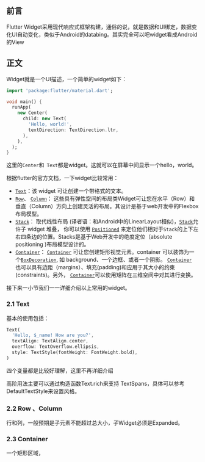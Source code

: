 ## 前言

Flutter Widget采用现代响应式框架构建，通俗的说，就是数据和UI绑定，数据变化UI自动变化，类似于Android的databing。其实完全可以吧widget看成Android的View

## 正文

Widget就是一个UI描述，一个简单的widget如下：

```dart
import 'package:flutter/material.dart';

void main() {
  runApp(
    new Center(
      child: new Text(
        'Hello, world!',
        textDirection: TextDirection.ltr,
      ),
    ),
  );
}

```

这里的```Center```和``` Text```都是widget。这就可以在屏幕中间显示一个hello，world。

根据flutter的官方文档，一下widget比较常用：

- [`Text`](https://docs.flutter.io/flutter/widgets/Text-class.html)：该 widget 可让创建一个带格式的文本。
- [`Row`](https://docs.flutter.io/flutter/widgets/Row-class.html)、 [`Column`](https://docs.flutter.io/flutter/widgets/Column-class.html)： 这些具有弹性空间的布局类Widget可让您在水平（Row）和垂直（Column）方向上创建灵活的布局。其设计是基于web开发中的Flexbox布局模型。
- [`Stack`](https://docs.flutter.io/flutter/widgets/Stack-class.html)：  取代线性布局 (译者语：和Android中的LinearLayout相似)，[`Stack`](https://docs.flutter.io/flutter/widgets/Stack-class.html)允许子 widget 堆叠， 你可以使用 [`Positioned`](https://docs.flutter.io/flutter/widgets/Positioned-class.html) 来定位他们相对于`Stack`的上下左右四条边的位置。Stacks是基于Web开发中的绝度定位（absolute positioning )布局模型设计的。
- [`Container`](https://docs.flutter.io/flutter/widgets/Container-class.html)： [`Container`](https://docs.flutter.io/flutter/widgets/Container-class.html) 可让您创建矩形视觉元素。container 可以装饰为一个[`BoxDecoration`](https://docs.flutter.io/flutter/painting/BoxDecoration-class.html), 如 background、一个边框、或者一个阴影。 [`Container`](https://docs.flutter.io/flutter/widgets/Container-class.html) 也可以具有边距（margins）、填充(padding)和应用于其大小的约束(constraints)。另外， [`Container`](https://docs.flutter.io/flutter/widgets/Container-class.html)可以使用矩阵在三维空间中对其进行变换。

接下来一小节我们一一详细介绍以上常用的widget。

### 2.1 Text

基本的使用包括：

```dart
Text(
  'Hello, $_name! How are you?',
  textAlign: TextAlign.center,
  overflow: TextOverflow.ellipsis,
  style: TextStyle(fontWeight: FontWeight.bold),
)
```

四个变量都是比较好理解，这里不再详细介绍

高阶用法主要可以通过构造函数Text.rich来支持 TextSpans，具体可以参考DefaultTextStyle来设置风格。

### 2.2 Row 、Column 

行和列，一般预期是子元素不能超过总大小，子Widget必须是Expanded。



### 2.3 Container

一个矩形区域，